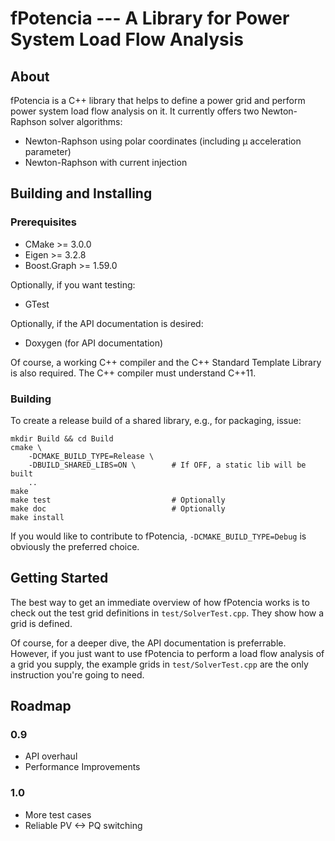 # fPotencia --- A Library for Power System Load Flow Analysis


## About

fPotencia is a C++ library that helps to define a power grid and perform power
system load flow analysis on it. It currently offers two Newton-Raphson solver
algorithms:

  - Newton-Raphson using polar coordinates (including µ acceleration
    parameter)
  - Newton-Raphson with current injection


## Building and Installing

### Prerequisites

  - CMake >= 3.0.0
  - Eigen >= 3.2.8
  - Boost.Graph >= 1.59.0

Optionally, if you want testing:

  - GTest

Optionally, if the API documentation is desired:

  - Doxygen (for API documentation)

Of course, a working C++ compiler and the C++ Standard Template Library is
also required. The C++ compiler must understand C++11.

### Building

To create a release build of a shared library, e.g., for packaging, issue:

    mkdir Build && cd Build
    cmake \
        -DCMAKE_BUILD_TYPE=Release \
        -DBUILD_SHARED_LIBS=ON \        # If OFF, a static lib will be built
        ..
    make
    make test                           # Optionally
    make doc                            # Optionally
    make install

If you would like to contribute to fPotencia, `-DCMAKE_BUILD_TYPE=Debug` is
obviously the preferred choice.


## Getting Started

The best way to get an immediate overview of how fPotencia works is to check
out the test grid definitions in `test/SolverTest.cpp`. They show how a grid
is defined.

Of course, for a deeper dive, the API documentation is preferrable. However,
if you just want to use fPotencia to perform a load flow analysis of a grid
you supply, the example grids in `test/SolverTest.cpp` are the only
instruction you're going to need.


## Roadmap

### 0.9

  - API overhaul
  - Performance Improvements

### 1.0

  - More test cases
  - Reliable PV <-> PQ switching
